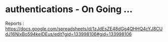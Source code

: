 # authentications - On Going ...
Reports : https://docs.google.com/spreadsheets/d/1zJdEsZE48dGg4QHHQ4cYJ8CUdJ16NlxBo594keIDEus/edit?gid=133998106#gid=133998106
